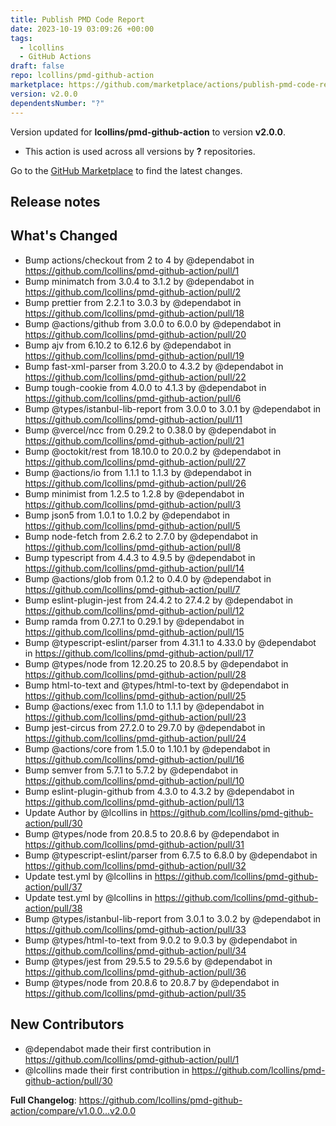 ```yaml
---
title: Publish PMD Code Report
date: 2023-10-19 03:09:26 +00:00
tags:
  - lcollins
  - GitHub Actions
draft: false
repo: lcollins/pmd-github-action
marketplace: https://github.com/marketplace/actions/publish-pmd-code-report
version: v2.0.0
dependentsNumber: "?"
---
```



Version updated for **lcollins/pmd-github-action** to version **v2.0.0**.
- This action is used across all versions by **?** repositories.

Go to the [GitHub Marketplace](https://github.com/marketplace/actions/publish-pmd-code-report) to find the latest changes.

## Release notes

## What's Changed
* Bump actions/checkout from 2 to 4 by @dependabot in https://github.com/lcollins/pmd-github-action/pull/1
* Bump minimatch from 3.0.4 to 3.1.2 by @dependabot in https://github.com/lcollins/pmd-github-action/pull/2
* Bump prettier from 2.2.1 to 3.0.3 by @dependabot in https://github.com/lcollins/pmd-github-action/pull/18
* Bump @actions/github from 3.0.0 to 6.0.0 by @dependabot in https://github.com/lcollins/pmd-github-action/pull/20
* Bump ajv from 6.10.2 to 6.12.6 by @dependabot in https://github.com/lcollins/pmd-github-action/pull/19
* Bump fast-xml-parser from 3.20.0 to 4.3.2 by @dependabot in https://github.com/lcollins/pmd-github-action/pull/22
* Bump tough-cookie from 4.0.0 to 4.1.3 by @dependabot in https://github.com/lcollins/pmd-github-action/pull/6
* Bump @types/istanbul-lib-report from 3.0.0 to 3.0.1 by @dependabot in https://github.com/lcollins/pmd-github-action/pull/11
* Bump @vercel/ncc from 0.29.2 to 0.38.0 by @dependabot in https://github.com/lcollins/pmd-github-action/pull/21
* Bump @octokit/rest from 18.10.0 to 20.0.2 by @dependabot in https://github.com/lcollins/pmd-github-action/pull/27
* Bump @actions/io from 1.1.1 to 1.1.3 by @dependabot in https://github.com/lcollins/pmd-github-action/pull/26
* Bump minimist from 1.2.5 to 1.2.8 by @dependabot in https://github.com/lcollins/pmd-github-action/pull/3
* Bump json5 from 1.0.1 to 1.0.2 by @dependabot in https://github.com/lcollins/pmd-github-action/pull/5
* Bump node-fetch from 2.6.2 to 2.7.0 by @dependabot in https://github.com/lcollins/pmd-github-action/pull/8
* Bump typescript from 4.4.3 to 4.9.5 by @dependabot in https://github.com/lcollins/pmd-github-action/pull/14
* Bump @actions/glob from 0.1.2 to 0.4.0 by @dependabot in https://github.com/lcollins/pmd-github-action/pull/7
* Bump eslint-plugin-jest from 24.4.2 to 27.4.2 by @dependabot in https://github.com/lcollins/pmd-github-action/pull/12
* Bump ramda from 0.27.1 to 0.29.1 by @dependabot in https://github.com/lcollins/pmd-github-action/pull/15
* Bump @typescript-eslint/parser from 4.31.1 to 4.33.0 by @dependabot in https://github.com/lcollins/pmd-github-action/pull/17
* Bump @types/node from 12.20.25 to 20.8.5 by @dependabot in https://github.com/lcollins/pmd-github-action/pull/28
* Bump html-to-text and @types/html-to-text by @dependabot in https://github.com/lcollins/pmd-github-action/pull/25
* Bump @actions/exec from 1.1.0 to 1.1.1 by @dependabot in https://github.com/lcollins/pmd-github-action/pull/23
* Bump jest-circus from 27.2.0 to 29.7.0 by @dependabot in https://github.com/lcollins/pmd-github-action/pull/24
* Bump @actions/core from 1.5.0 to 1.10.1 by @dependabot in https://github.com/lcollins/pmd-github-action/pull/16
* Bump semver from 5.7.1 to 5.7.2 by @dependabot in https://github.com/lcollins/pmd-github-action/pull/10
* Bump eslint-plugin-github from 4.3.0 to 4.3.2 by @dependabot in https://github.com/lcollins/pmd-github-action/pull/13
* Update Author by @lcollins in https://github.com/lcollins/pmd-github-action/pull/30
* Bump @types/node from 20.8.5 to 20.8.6 by @dependabot in https://github.com/lcollins/pmd-github-action/pull/31
* Bump @typescript-eslint/parser from 6.7.5 to 6.8.0 by @dependabot in https://github.com/lcollins/pmd-github-action/pull/32
* Update test.yml by @lcollins in https://github.com/lcollins/pmd-github-action/pull/37
* Update test.yml by @lcollins in https://github.com/lcollins/pmd-github-action/pull/38
* Bump @types/istanbul-lib-report from 3.0.1 to 3.0.2 by @dependabot in https://github.com/lcollins/pmd-github-action/pull/33
* Bump @types/html-to-text from 9.0.2 to 9.0.3 by @dependabot in https://github.com/lcollins/pmd-github-action/pull/34
* Bump @types/jest from 29.5.5 to 29.5.6 by @dependabot in https://github.com/lcollins/pmd-github-action/pull/36
* Bump @types/node from 20.8.6 to 20.8.7 by @dependabot in https://github.com/lcollins/pmd-github-action/pull/35

## New Contributors
* @dependabot made their first contribution in https://github.com/lcollins/pmd-github-action/pull/1
* @lcollins made their first contribution in https://github.com/lcollins/pmd-github-action/pull/30

**Full Changelog**: https://github.com/lcollins/pmd-github-action/compare/v1.0.0...v2.0.0
